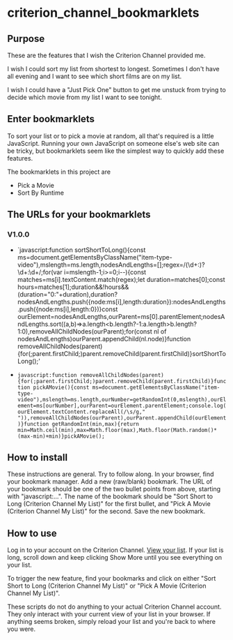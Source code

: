 # criterion_channel_bookmarklets

## Purpose

These are the features that I wish the Criterion Channel provided me. 

I wish I could sort my list from shortest to longest. Sometimes I don't have all evening and I want to see which short films are on my list.

I wish I could have a "Just Pick One" button to get me unstuck from trying to decide which movie from my list I want to see tonight.

## Enter bookmarklets

To sort your list or to pick a movie at random, all that's required is a little JavaScript. Running your own JavaScript on someone else's web site can be tricky, but bookmarklets seem like the simplest way to quickly add these features.

The bookmarklets in this project are

* Pick a Movie
* Sort By Runtime

## The URLs for your bookmarklets

### V1.0.0

* `javascript:function sortShortToLong(){const ms=document.getElementsByClassName("item-type-video"),mslength=ms.length,nodesAndLengths=[];regex=/(\d+:)?\d+:\d+/;for(var i=mslength-1;i>=0;i--){const matches=ms[i].textContent.match(regex);let duration=matches[0];const hours=matches[1];duration&&!hours&&(duration="0:"+duration),duration?nodesAndLengths.push({node:ms[i],length:duration}):nodesAndLengths.push({node:ms[i],length:0})}const ourElement=nodesAndLengths,ourParent=ms[0].parentElement;nodesAndLengths.sort((a,b)=>a.length<b.length?-1:a.length>b.length?1:0),removeAllChildNodes(ourParent);for(const nl of nodesAndLengths)ourParent.appendChild(nl.node)}function removeAllChildNodes(parent){for(;parent.firstChild;)parent.removeChild(parent.firstChild)}sortShortToLong();'

* `javascript:function removeAllChildNodes(parent){for(;parent.firstChild;)parent.removeChild(parent.firstChild)}function pickAMovie(){const ms=document.getElementsByClassName("item-type-video"),mslength=ms.length,ourNumber=getRandomInt(0,mslength),ourElement=ms[ourNumber],ourParent=ourElement.parentElement;console.log(ourElement.textContent.replaceAll(/\s/g," ")),removeAllChildNodes(ourParent),ourParent.appendChild(ourElement)}function getRandomInt(min,max){return min=Math.ceil(min),max=Math.floor(max),Math.floor(Math.random()*(max-min)+min)}pickAMovie();`

## How to install

These instructions are general. Try to follow along. In your browser, find your bookmark manager. Add a new (raw/blank) bookmark. The URL of your bookmark should be one of the two bullet points from above, starting with "javascript:...". The name of the bookmark should be "Sort Short to Long (Criterion Channel My List)" for the first bullet, and "Pick A Movie (Criterion Channel My List)" for the second. Save the new bookmark.

## How to use

Log in to your account on the Criterion Channel. [View your list](https://www.criterionchannel.com/my-list). If your list is long, scroll down and keep clicking Show More until you see everything on your list.

To trigger the new feature, find your bookmarks and click on either "Sort Short to Long (Criterion Channel My List)" or "Pick A Movie (Criterion Channel My List)".

These scripts do not do anything to your actual Criterion Channel account. They only interact with your current view of your list in your browser. If anything seems broken, simply reload your list and you're back to where you were.

